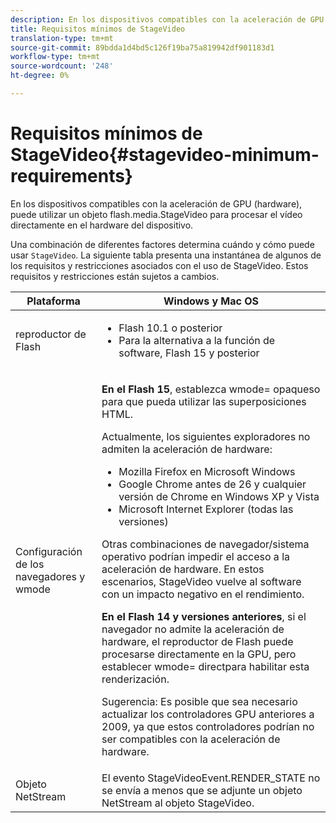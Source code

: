 ```yaml
---
description: En los dispositivos compatibles con la aceleración de GPU (hardware), puede utilizar un objeto flash.media.StageVideo para procesar el vídeo directamente en el hardware del dispositivo.
title: Requisitos mínimos de StageVideo
translation-type: tm+mt
source-git-commit: 89bdda1d4bd5c126f19ba75a819942df901183d1
workflow-type: tm+mt
source-wordcount: '248'
ht-degree: 0%

---
```



# Requisitos mínimos de StageVideo{#stagevideo-minimum-requirements}

En los dispositivos compatibles con la aceleración de GPU (hardware), puede utilizar un objeto flash.media.StageVideo para procesar el vídeo directamente en el hardware del dispositivo.

<!--<a id="section_64DDAA8DB215493E8A7CA6636819D350"></a>-->

Una combinación de diferentes factores determina cuándo y cómo puede usar `StageVideo`. La siguiente tabla presenta una instantánea de algunos de los requisitos y restricciones asociados con el uso de StageVideo. Estos requisitos y restricciones están sujetos a cambios.

<table id="table_882F4462A5AE47E28A60A39D112164A7"> 
 <thead> 
  <tr> 
   <th colname="col1" class="entry"> Plataforma </th> 
   <th colname="col2" class="entry"> Windows y Mac OS </th> 
  </tr>
 </thead>
 <tbody> 
  <tr> 
   <td colname="col1"> reproductor de Flash </td> 
   <td colname="col2"> 
    <ul id="ul_s42_lm2_jp"> 
     <li id="li_308FA9EC206B437A9EE04C29F9480B73">Flash 10.1 o posterior </li> 
     <li id="li_5898EDB0D12A43389076BCC7F4A27A0A">Para la alternativa a la función de software, Flash 15 y posterior </li> 
    </ul> </td> 
  </tr> 
  <tr> 
   <td colname="col1">Configuración de los navegadores y <span class="codeph"> wmode</span> </td> 
   <td colname="col2"> <p><b>En el Flash 15</b>, establezca  <span class="codeph"> wmode=</span> opaqueso para que pueda utilizar las superposiciones HTML. </p> <p>Actualmente, los siguientes exploradores no admiten la aceleración de hardware: 
     <ul id="ul_frv_ykf_jp"> 
      <li id="li_3D407A61FEE042A9B85A6EFACA6D7719">Mozilla Firefox en Microsoft Windows </li> 
      <li id="li_39B85AC352564DA8B86EA826638F1F4B">Google Chrome antes de 26 y cualquier versión de Chrome en Windows XP y Vista </li> 
      <li id="li_0042BA6070C849E6B7C4B4BF4333F712">Microsoft Internet Explorer (todas las versiones) </li> 
     </ul>Otras combinaciones de navegador/sistema operativo podrían impedir el acceso a la aceleración de hardware. En estos escenarios, <span class="codeph"> StageVideo</span> vuelve al software con un impacto negativo en el rendimiento. </p> <p><b>En el Flash 14 y versiones anteriores</b>, si el navegador no admite la aceleración de hardware, el reproductor de Flash puede procesarse directamente en la GPU, pero establecer  <span class="codeph"> wmode=</span> directpara habilitar esta renderización. <p>Sugerencia:  Es posible que sea necesario actualizar los controladores GPU anteriores a 2009, ya que estos controladores podrían no ser compatibles con la aceleración de hardware. </p> </p> </td> 
  </tr> 
  <tr> 
   <td colname="col1"> Objeto NetStream </td> 
   <td colname="col2">El evento <span class="codeph"> StageVideoEvent.RENDER_STATE</span> no se envía a menos que se adjunte un objeto <span class="codeph"> NetStream</span> al objeto <span class="codeph"> StageVideo</span>. </td> 
  </tr> 
 </tbody> 
</table>

